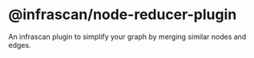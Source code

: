 # @infrascan/node-reducer-plugin

An infrascan plugin to simplify your graph by merging similar nodes and edges.
